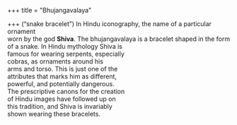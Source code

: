 +++
title = "Bhujangavalaya"

+++
(“snake bracelet”) In Hindu iconography, the name of a particular ornament  
worn by the god **Shiva**. The bhujangavalaya is a bracelet shaped in the form  
of a snake. In Hindu mythology Shiva is  
famous for wearing serpents, especially  
cobras, as ornaments around his  
arms and torso. This is just one of the  
attributes that marks him as different,  
powerful, and potentially dangerous.  
The prescriptive canons for the creation  
of Hindu images have followed up on  
this tradition, and Shiva is invariably  
shown wearing these bracelets.